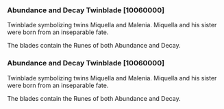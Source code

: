 ### Abundance and Decay Twinblade [10060000]

Twinblade symbolizing twins Miquella and Malenia. Miquella and his sister were born from an inseparable fate.

The blades contain the Runes of both Abundance and Decay.### Abundance and Decay Twinblade [10060000]

Twinblade symbolizing twins Miquella and Malenia. Miquella and his sister were born from an inseparable fate.

The blades contain the Runes of both Abundance and Decay.